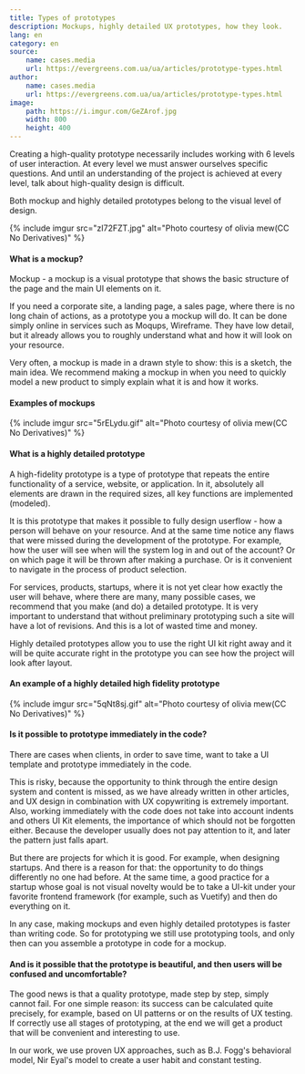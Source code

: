 ```yaml
---
title: Types of prototypes
description: Mockups, highly detailed UX prototypes, how they look.
lang: en
category: en
source:
    name: cases.media
    url: https://evergreens.com.ua/ua/articles/prototype-types.html
author:
    name: cases.media
    url: https://evergreens.com.ua/ua/articles/prototype-types.html
image:
    path: https://i.imgur.com/GeZArof.jpg
    width: 800
    height: 400
---
```


Creating a high-quality prototype necessarily includes working with 6 levels of user interaction. At every level we must 
answer ourselves specific questions. And until an understanding of the project is achieved at every level, talk about 
high-quality design is difficult.

Both mockup and highly detailed prototypes belong to the visual level of design.

{% include imgur src="zI72FZT.jpg" alt="Photo courtesy of olivia mew(CC No Derivatives)" %}

#### What is a mockup?

Mockup - a mockup is a visual prototype that shows the basic structure of the page and the main UI elements on it.

If you need a corporate site, a landing page, a sales page, where there is no long chain of actions, as a prototype you
a mockup will do. It can be done simply online in services such as Moqups, Wireframe. They have low detail, but
it already allows you to roughly understand what and how it will look on your resource.

Very often, a mockup is made in a drawn style to show: this is a sketch, the main idea. We recommend making a mockup in
when you need to quickly model a new product to simply explain what it is and how it works.

#### Examples of mockups

{% include imgur src="5rELydu.gif" alt="Photo courtesy of olivia mew(CC No Derivatives)" %}

#### What is a highly detailed prototype

A high-fidelity prototype is a type of prototype that repeats the entire functionality of a service, website, or application.
In it, absolutely all elements are drawn in the required sizes, all key functions are implemented (modeled).

It is this prototype that makes it possible to fully design userflow - how a person will behave on your resource.
And at the same time notice any flaws that were missed during the development of the prototype. For example, how the 
user will see when will the system log in and out of the account? Or on which page it will be thrown after making a purchase. 
Or is it convenient to navigate in the process of product selection.

For services, products, startups, where it is not yet clear how exactly the user will behave, where there are many, many 
possible cases, we recommend that you make (and do) a detailed prototype. It is very important to understand that without 
preliminary prototyping such a site will have a lot of revisions. And this is a lot of wasted time and money.

Highly detailed prototypes allow you to use the right UI kit right away and it will be quite accurate right in the prototype
you can see how the project will look after layout.

#### An example of a highly detailed high fidelity prototype

{% include imgur src="5qNt8sj.gif" alt="Photo courtesy of olivia mew(CC No Derivatives)" %}

#### Is it possible to prototype immediately in the code?

There are cases when clients, in order to save time, want to take a UI template and prototype immediately in the code.

This is risky, because the opportunity to think through the entire design system and content is missed, as we have already 
written in other articles, and UX design in combination with UX copywriting is extremely important. Also, working immediately 
with the code does not take into account indents and others UI Kit elements, the importance of which should not be forgotten 
either. Because the developer usually does not pay attention to it, and later the pattern just falls apart.

But there are projects for which it is good. For example, when designing startups. And there is a reason for that: the 
opportunity to do things differently no one had before. At the same time, a good practice for a startup whose goal is not 
visual novelty would be to take a UI-kit under your favorite frontend framework (for example, such as Vuetify) and then 
do everything on it.

In any case, making mockups and even highly detailed prototypes is faster than writing code. So for prototyping we still 
use prototyping tools, and only then can you assemble a prototype in code for a mockup.

#### And is it possible that the prototype is beautiful, and then users will be confused and uncomfortable?

The good news is that a quality prototype, made step by step, simply cannot fail. For one simple reason: its success can 
be calculated quite precisely, for example, based on UI patterns or on the results of UX testing. If correctly use all 
stages of prototyping, at the end we will get a product that will be convenient and interesting to use.

In our work, we use proven UX approaches, such as B.J. Fogg's behavioral model, Nir Eyal's model to create a user habit 
and constant testing.